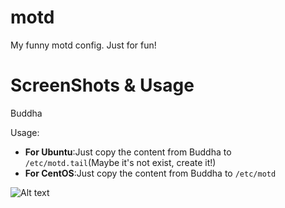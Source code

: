 motd
====

My funny motd config. Just for fun!

ScreenShots & Usage
===
Buddha

Usage:

* **For Ubuntu**:Just copy the content from Buddha to ``/etc/motd.tail``(Maybe it's not exist, create it!)
* **For CentOS**:Just copy the content from Buddha to ``/etc/motd``

![Alt text](https://raw.github.com/abcfy2/motd/master/screenshots/Buddha.png "Buddaha ScreenShort")
